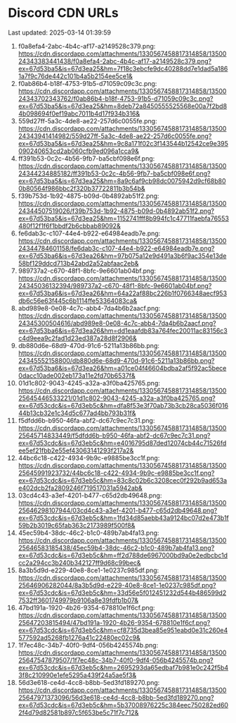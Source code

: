 # Discord CDN URLs
Last updated: 2025-03-14 01:39:59

1. f0a8efa4-2abc-4b4c-af17-a2149528c379.png: https://cdn.discordapp.com/attachments/1330567458817314858/1350024343383441438/f0a8efa4-2abc-4b4c-af17-a2149528c379.png?ex=67d53ba5&is=67d3ea25&hm=7f18c3ebcfe9dc40288dd7e1dad5a1861a7f9c76de442c101b4a5b2154ee5ce1&
2. f0ab86b4-b18f-4753-91b5-d71059c09c3c.png: https://cdn.discordapp.com/attachments/1330567458817314858/1350024343702343762/f0ab86b4-b18f-4753-91b5-d71059c09c3c.png?ex=67d53ba5&is=67d3ea25&hm=8deb72a8450555525568e00a7f2bd84b098694f0ef19abc7011b4d17f934b316&
3. 559d27ff-5a3c-4de8-ae22-257d6c0055fe.png: https://cdn.discordapp.com/attachments/1330567458817314858/1350024343941414982/559d27ff-5a3c-4de8-ae22-257d6c0055fe.png?ex=67d53ba5&is=67d3ea25&hm=9c8a171f02c3f143544b12542ce9e395090240653cd2ab060cfb9ed096a1cca9&
4. ff391b53-0c2c-4b56-9fb7-ba5cbf098e6f.png: https://cdn.discordapp.com/attachments/1330567458817314858/1350024344234885182/ff391b53-0c2c-4b56-9fb7-ba5cbf098e6f.png?ex=67d53ba5&is=67d3ea25&hm=8a9c6af9cb98dc0075942d9cf68b800b80564f986bbc2f320b37722811b3b54b&
5. f39b753d-1b92-4875-b09d-0b4892ab51f2.png: https://cdn.discordapp.com/attachments/1330567458817314858/1350024344507519026/f39b753d-1b92-4875-b09d-0b4892ab51f2.png?ex=67d53ba5&is=67d3ea25&hm=1152741fff8b994fc1c47711faebfa76553480f12f1f6f1bbdf2b6cbbab89092&
6. fe6dab3c-c107-44e4-b922-e64984eadb7e.png: https://cdn.discordapp.com/attachments/1330567458817314858/1350024344784601158/fe6dab3c-c107-44e4-b922-e64984eadb7e.png?ex=67d53ba6&is=67d3ea26&hm=97b075a12e9d491a3b6f9ac354e13de58bf129ddcd713b42abd2a52abfaac2eb&
7. 989737a2-c670-48f1-8bfc-9e6601ab04bf.png: https://cdn.discordapp.com/attachments/1330567458817314858/1350024345036132394/989737a2-c670-48f1-8bfc-9e6601ab04bf.png?ex=67d53ba6&is=67d3ea26&hm=64a22af88bc226b1f0766348aecf953db6c56e63f445c6b1114ffe53364083ca&
8. abd989e8-0e08-4c7c-abb4-7da4b6b2aacf.png: https://cdn.discordapp.com/attachments/1330567458817314858/1350024345300504616/abd989e8-0e08-4c7c-abb4-7da4b6b2aacf.png?ex=67d53ba6&is=67d3ea26&hm=dd1eaafdb83a764fec20011ac83156c3c4d9eea9c2fad1d23ed387a28d8f2906&
9. db880d6e-68d9-470d-91c6-5211a13b86bb.png: https://cdn.discordapp.com/attachments/1330567458817314858/1350024345552158800/db880d6e-68d9-470d-91c6-5211a13b86bb.png?ex=67d53ba6&is=67d3ea26&hm=a01ce04f46604bdba2af5f92ac5bece0dacc10ade002eb173a11e2fd70b6537f&
10. 01d1c802-9043-4245-a32a-a3f0ba425765.png: https://cdn.discordapp.com/attachments/1330567458817314858/1350025645446533221/01d1c802-9043-4245-a32a-a3f0ba425765.png?ex=67d53cdc&is=67d3eb5c&hm=dfa8f53e3f70ab73b3cb28ca5036f01644b13cb32e1c34d5c677ad4bb793b31f&
11. f5dfdd6b-b950-46fa-abf2-dc67c9ec7c31.png: https://cdn.discordapp.com/attachments/1330567458817314858/1350025645714833449/f5dfdd6b-b950-46fa-abf2-dc67c9ec7c31.png?ex=67d53cdc&is=67d3eb5c&hm=e4016795d87ded12074cb44c71526fdee5ef21fbb2e55ef43063141293f217a2&
12. 44bc6c18-c422-4934-9b9c-e9885be3cc1f.png: https://cdn.discordapp.com/attachments/1330567458817314858/1350025645991923732/44bc6c18-c422-4934-9b9c-e9885be3cc1f.png?ex=67d53cdc&is=67d3eb5c&hm=83c8c02b6c3208cec0f292b9ad653ae402dcb2fa2809246f719517031a5942ab&
13. 03cd4c43-a3ef-4201-b477-c65d2db49648.png: https://cdn.discordapp.com/attachments/1330567458817314858/1350025646298107944/03cd4c43-a3ef-4201-b477-c65d2db49648.png?ex=67d53cdc&is=67d3eb5c&hm=1fd34d85aebb43a9124bc07d2e473b1f59b2b3019c65fab363c2173989f500f8&
14. 45ec59b4-38dc-46c2-b1c0-489b7ab4fa13.png: https://cdn.discordapp.com/attachments/1330567458817314858/1350025646583185438/45ec59b4-38dc-46c2-b1c0-489b7ab4fa13.png?ex=67d53cdc&is=67d3eb5c&hm=ff2d788de6967000bd9a0e2edbcbc1dcc2a294cc3b240b342127ff9d68c99bec&
15. 8a3b5d9d-e229-40e8-8ce1-1e0237c985df.png: https://cdn.discordapp.com/attachments/1330567458817314858/1350025646906282044/8a3b5d9d-e229-40e8-8ce1-1e0237c985df.png?ex=67d53cdc&is=67d3eb5c&hm=33d56e5f012451232d544b486599d27532ff3601749979b9106a8e39fdfb1b07&
16. 47bd191a-1920-4b26-9354-678810e1f6cf.png: https://cdn.discordapp.com/attachments/1330567458817314858/1350025647203815494/47bd191a-1920-4b26-9354-678810e1f6cf.png?ex=67d53cdc&is=67d3eb5c&hm=cf8735d3bea85e951eabd0e31c260e4577592ad5268fb1276a41c22480ec02c9&
17. 1f7ec48c-34b7-40f0-9df4-056b4245574b.png: https://cdn.discordapp.com/attachments/1330567458817314858/1350025647547879507/1f7ec48c-34b7-40f0-9df4-056b4245574b.png?ex=67d53cdc&is=67d3eb5c&hm=2695293da65edbaf7b981e0c242f5b43f8c210990e1efe5295a439f24a5ae5f3&
18. 56d3e618-ce4d-4cc8-b8bb-5ed3fd189270.png: https://cdn.discordapp.com/attachments/1330567458817314858/1350025647971373096/56d3e618-ce4d-4cc8-b8bb-5ed3fd189270.png?ex=67d53cdc&is=67d3eb5c&hm=5b37008976225c384eec750282ed602f4d79d82581b897c5f653be5c71f7c712&
